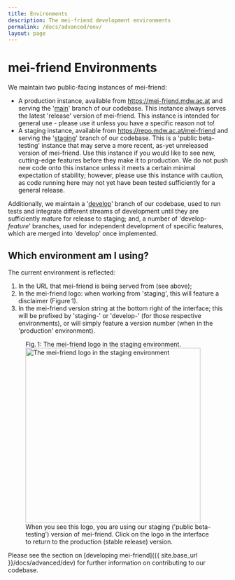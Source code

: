 ```yaml
---
title: Environments
description: The mei-friend development environments
permalink: /docs/advanced/env/
layout: page
---
```

# mei-friend Environments    

We maintain two public-facing instances of mei-friend: 
* A production instance, available from <https://mei-friend.mdw.ac.at> and serving the '[main](https://github.com/mei-friend/mei-friend/tree/main)' branch of our codebase. This instance always serves the latest 'release' version of mei-friend. This instance is intended for general use - please use it unless you have a specific reason not to!
* A staging instance, available from <https://repo.mdw.ac.at/mei-friend> and serving the '[staging](https://github.com/mei-friend/mei-friend/tree/staging)' branch of our codebase. This is a 'public beta-testing' instance that may serve a more recent, as-yet unreleased version of mei-friend. Use this instance if you would like to see new, cutting-edge features before they make it to production. We do not push new code onto this instance unless it meets a certain minimal expectation of stability; however, please use this instance with caution, as code running here may not yet have been tested sufficiently for a general release. 

Additionally, we maintain a '[develop](https://github.com/mei-friend/mei-friend/tree/develop)' branch of our codebase, used to run tests and integrate different streams of development until they are sufficiently mature for release to staging; and, a number of 'develop-*feature*' branches, used for independent development of specific features, which are merged into 'develop' once implemented. 

## Which environment am I using?
The current environment is reflected:
1. In the URL that mei-friend is being served from (see above);
2. In the mei-friend logo: when working from 'staging', this will feature a disclaimer (Figure&thinsp;1).
3. In the mei-friend version string at the bottom right of the interface; this will be prefixed by 'staging-' or 'develop-' (for those respective environments), or will simply feature a version number (when in the 'production' environment).


<figure class="figure halfwidth">
    <div class="figure-title">Fig.&thinsp;1: The mei-friend logo in the staging environment.</div>
    <img class="figure-img" src="{{ site.baseurl }}/assets/img/env/staging-menu-logo.png" 
        alt="The mei-friend logo in the staging environment" width="400px">
    <figcaption class="figure-caption">When you see this logo, you are using our staging ('public beta-testing') version of mei-friend. Click on the logo in the interface to return to the production (stable release) version. </figcaption>
</figure>


Please see the section on [developing mei-friend]({{ site.base_url }}/docs/advanced/dev) for further information on contributing to our codebase.

